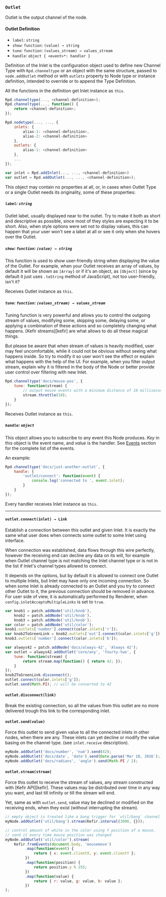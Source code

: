<!-- MARK: Outlet -->

### `Outlet`

Outlet is the output channel of the node.

#### Outlet Definition

<!-- PROPLIST: Channel Definition -->

* `label`: `string`
* `show`: `function`: `(value) → string`
* `tune`: `function`: `(values_stream) → values_stream`
* `handle`: `object { <event>*: handler }`

<!-- /PROPLIST -->

Definition of the Inlet is the configuration object used to define
new Channel Type with `Rpd.channeltype` or an object with the same structure, passed to `node.addOutlet` method or with `outlets` property to Node type or instance definition, intended to override or to append the Type Definition.

All the functions in the definition get Inlet instance as `this`.

```javascript
Rpd.channeltype(..., <channel-definition>);
Rpd.channeltype(..., function() {
    return <channel-definition>;
});

Rpd.nodetype(..., ..., {
    inlets: {
        alias-1: <channel-definition>,
        alias-2: <channel-definition>
    },
    outlets: {
        alias-1: <channel-definition>
    },
    ...
});

var inlet = Rpd.addInlet(..., ..., <channel-definition>)
var outlet = Rpd.addOutlet(..., ..., <channel-definition>);
```

This object may contain no properties at all, or, in cases when Outlet Type or a single Outlet needs its originality, some of these properties:

##### `label`: `string`

Outlet label, usually displayed near to the outlet. Try to make it both as short and descriptive as possible, since most of they styles are expecting it to be short. Also, when style options were set not to display values, this can happen that your user won't see a label at all or see it only when she hovers over the Outlet. <!-- check `valuesOnHover` -->

##### `show`: `function`: `(value) → string`

This function is used to show user-friendly string when displaying the value of the Outlet. For example, when your Outlet receives an array of values, by default it will be shown as `[Array]` or if it's an object, as `[Object]` (since by default it just uses `.toString` method of JavaScript), not too user-friendly, isn't it?

Receives Outlet instance as `this`.

##### `tune`: `function`: `(values_stream) → values_stream`

Tuning function is very powerful and allows you to control the outgoing stream of values, modifying some, skipping some, delaying some, or applying a combination of these actions and so completely changing what happens. [Kefir streams][kefir] are what allows to do all these magical things.

But please be aware that when stream of values is heavily modified, user may feel uncomfortable, while it could not be obvious without seeing what happens inside. So try to modify it so user won't see the effect or explain what happens with the help of the UI. For example, when you filter output stream, explain why it is filtered in the body of the Node or better provide user control over filtering with new Inlet.

```javascript
Rpd.channeltype('docs/mouse-pos', {
    tune: function(stream) {
        // output mouse events with a minimum distance of 10 milliseconds
        stream.throttle(10);  
    }
});
```

Receives Outlet instance as `this`.

##### `handle`: `object`

This object allows you to subscribe to any event this Node produces. _Key_ in this object is the event name, and _value_ is the handler. See [Events](#) section for the complete list of the events.

An example:

```javascript
Rpd.channeltype('docs/just-another-outlet', {
    handle: {
        'outlet/connect': function(event) {
            console.log('connected to ', event.inlet);
        }
    }
});
```

Every handler receives Inlet instance as `this`.

----

#### `outlet.connect(inlet) → Link`

Establish a connection between this outlet and given Inlet. It is exactly the same what user does when connects some outlet to some Inlet using interface.

When connection was established, data flows through this wire perfectly, however the receiving end can decline any data on its will, for example when Outlet channel type is not matching the Inlet channel type or is not in the list if Inlet's channel types allowed to connect.

It depends on the options, but by default it is allowed to connect one Outlet to multiple Inlets, but Inlet may have only one incoming connection. So when some Inlet is already connected to an Outlet and you try to connect other Outlet to it, the previous connection should be removed in advance. <!-- TODO: control is performed only in renderer, that's not so good--> For user side of view, it is automatically performed by Renderer, when `config.inletAcceptsMultipleLinks` is set to `true`.

```javascript
var knob1 = patch.addNode('util/knob'),
    knob2 = patch.addNode('util/knob'),
    knob3 = patch.addNode('util/knob');
var color = patch.addNode('util/color');
knob1.outlets['number'].connect(color.inlets['r']);
var knob2ToGreenLink = knob2.outlets['out'].connect(color.inlets['g']);
knob3.outlets['number'].connect(color.inlets['b']);

var always42 = patch.addNode('docs/always-42', 'Always 42');
var outlet = always42.addOutlet('core/any', 'fourty-two', {
    tune: function(stream) {
        return stream.map(function() { return 42; });
    }
});
knob2ToGreenLink.disconnect();
outlet.connect(color.inlets['g']);
outlet.send(Math.PI); // will be converted to 42
```

<!-- test -->

#### `outlet.disconnect(link)`

Break the existing connection, so all the values from this outlet are no more delivered trough this link to the corresponding inlet.


#### `outlet.send(value)`

Force this outlet to send given value to all the connected inlets in other nodes, when there are any. These inlets can yet decline or modify the value basing on the channel type. (see `inlet.receive` description).

```javascript
myNode.addOutlet('docs/number', 'num').send(42);
myNode.addOutlet('docs/date', 'date').send(Date.parse('Mar 18, 2016'););
myNode.addOutlet('docs/radians', 'angle').send(Math.PI / 2);
```

#### `outlet.stream(stream)`

Force this outlet to receive the stream of values, any stream constructed with [Kefir API][kefir]. These values may be distributed over time in any way you want, and last till infinity or till the stream will end.

Yet, same as with `outlet.send`, value may be declined or modified on the receiving ends, when they exist (without interrupting the stream).

```javascript
// empty object is treated like a bang trigger for `util/bang` channel instances
myNode.addOutlet('util/bang').stream(Kefir.interval(3000, {}));

// control amount of white in the color using Y position of a mouse,
// send it every time mouse position was changed
myNode.addOutlet('util/color').stream(
    Kefir.fromEvents(document.body, 'mousemove')
         .map(function(event) {
             return { x: event.clientX, y: event.clientY };
         })
         .map(function(position) {
             return position.y % 255;
         })
         .map(function(value) {
             return { r: value, g: value, b: value };
         })
);
```

<!-- #### `outlet.toDefault()` -->
